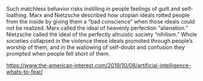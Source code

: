 Such matchless behavior risks instilling in people feelings of guilt and self-loathing. Marx and Nietzsche described how utopian ideals rotted people from the inside by giving them a “bad conscience” when those ideals could not be realized. Marx called the ideal of heavenly perfection “alienation.” Nietzsche called the ideal of the perfectly altruistic society “nihilism.” Whole societies collapsed in the violence these ideals promoted through people’s worship of them, and in the wallowing of self-doubt and confusion they prompted when people fell short of them.

https://www.the-american-interest.com/2019/10/08/artificial-intelligence-whats-to-fear/
